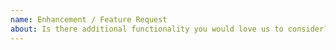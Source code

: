 ```yaml
---
name: Enhancement / Feature Request
about: Is there additional functionality you would love us to consider?
---
```


<!--
Please observe [CONTRIBUTING.md](https://github.com/chocolatey/.github/blob/main/CONTRIBUTING.md) guidelines prior to creating your issue.

NOTE: Keep in mind we have a [Code Of Conduct](https://github.com/chocolatey/.github/blob/main/CODE_OF_CONDUCT.md) that we expect folks to observe when they are looking for support in the Chocolatey community.
-->
